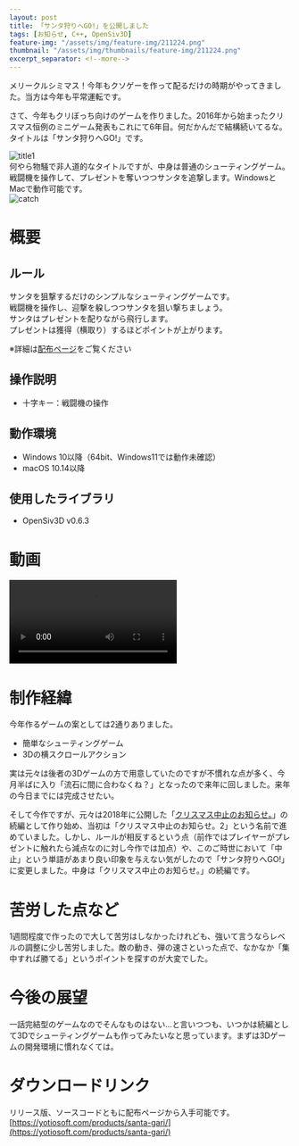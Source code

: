 ```yaml
---
layout: post
title: 「サンタ狩りへGO!」を公開しました
tags: [お知らせ, C++, OpenSiv3D]
feature-img: "/assets/img/feature-img/211224.png"
thumbnail: "/assets/img/thumbnails/feature-img/211224.png"
excerpt_separator: <!--more-->
---
```


メリークルシミマス！今年もクソゲーを作って配るだけの時期がやってきました。当方は今年も平常運転です。  

さて、今年もクリぼっち向けのゲームを作りました。2016年から始まったクリスマス恒例のミニゲーム発表もこれにて6年目。何だかんだで結構続いてるな。  
タイトルは「サンタ狩りへGO!」です。

<!--more-->

![title1](../../../assets/img/post/2021-12-24-「サンタ狩りへGO!」を公開/title1.png)  
何やら物騒で非人道的なタイトルですが、中身は普通のシューティングゲーム。戦闘機を操作して、プレゼントを奪いつつサンタを追撃します。WindowsとMacで動作可能です。  
![catch](../../../assets/img/post/2021-12-24-「サンタ狩りへGO!」を公開/catch.png)



# 概要

## ルール

サンタを狙撃するだけのシンプルなシューティングゲームです。  
戦闘機を操作し、迎撃を躱しつつサンタを狙い撃ちましょう。  
サンタはプレゼントを配りながら飛行します。  
プレゼントは獲得（横取り）するほどポイントが上がります。  

※詳細は[配布ページ](https://yotiosoft.com/products/santa-gari/)をご覧ください

## 操作説明

- 十字キー：戦闘機の操作

## 動作環境

- Windows 10以降（64bit、Windows11では動作未確認）
- macOS 10.14以降

## 使用したライブラリ

- OpenSiv3D v0.6.3



# 動画

<video src="../../../assets/img/post/santa-gari.mp4" controls></video>



# 制作経緯

今年作るゲームの案としては2通りありました。  

- 簡単なシューティングゲーム
- 3Dの横スクロールアクション

実は元々は後者の3Dゲームの方で用意していたのですが不慣れな点が多く、今月半ばに入り「流石に間に合わなくね？」となったので来年に回しました。来年の今日までには完成させたい。  

そして今作ですが、元々は2018年に公開した「[クリスマス中止のお知らせ。](https://yotiosoft.com/products/xmas-cancelled/)」の続編として作り始め、当初は「クリスマス中止のお知らせ。2」という名前で進めていました。しかし、ルールが相反するという点（前作ではプレイヤーがプレゼントに触れたら減点なのに対し今作では加点）や、このご時世において「中止」という単語があまり良い印象を与えない気がしたので「サンタ狩りへGO!」に変更しました。中身は「クリスマス中止のお知らせ。」の続編です。



# 苦労した点など

1週間程度で作ったので大して苦労はしなかったけれども、強いて言うならレベルの調整に少し苦労しました。敵の動き、弾の速さといった点で、なかなか「集中すれば勝てる」というポイントを探すのが大変でした。



# 今後の展望

一話完結型のゲームなのでそんなものはない…と言いつつも、いつかは続編として3Dでシューティングゲームも作ってみたいなと思っています。まずは3Dゲームの開発環境に慣れなくては。



# ダウンロードリンク

リリース版、ソースコードともに配布ページから入手可能です。  
[https://yotiosoft.com/products/santa-gari/](https://yotiosoft.com/products/santa-gari/)
